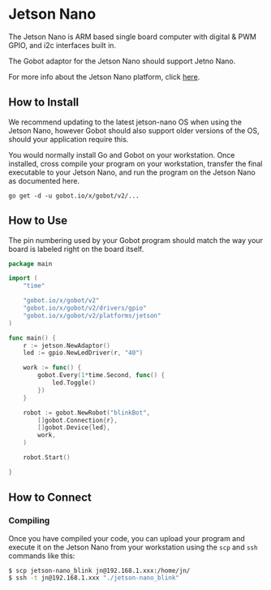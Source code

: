 # Jetson Nano

The Jetson Nano is ARM based single board computer with digital & PWM GPIO, and i2c interfaces built in.

The Gobot adaptor for the Jetson Nano should support Jetno Nano.

For more info about the Jetson Nano platform, click [here](https://developer.nvidia.com/embedded/jetson-nano/).

## How to Install

We recommend updating to the latest jetson-nano OS when using the Jetson Nano, however Gobot should also support older versions of the OS, should your application require this.

You would normally install Go and Gobot on your workstation. Once installed, cross compile your program on your workstation, transfer the final executable to your Jetson Nano, and run the program on the Jetson Nano as documented here.

```
go get -d -u gobot.io/x/gobot/v2/...
```

## How to Use

The pin numbering used by your Gobot program should match the way your board is labeled right on the board itself.

```go
package main

import (
	"time"

	"gobot.io/x/gobot/v2"
	"gobot.io/x/gobot/v2/drivers/gpio"
	"gobot.io/x/gobot/v2/platforms/jetson"
)

func main() {
	r := jetson.NewAdaptor()
	led := gpio.NewLedDriver(r, "40")

	work := func() {
		gobot.Every(1*time.Second, func() {
			led.Toggle()
		})
	}

	robot := gobot.NewRobot("blinkBot",
		[]gobot.Connection{r},
		[]gobot.Device{led},
		work,
	)

	robot.Start()

}
```

## How to Connect

### Compiling

Once you have compiled your code, you can upload your program and execute it on the Jetson Nano from your workstation using the `scp` and `ssh` commands like this:

```bash
$ scp jetson-nano_blink jn@192.168.1.xxx:/home/jn/
$ ssh -t jn@192.168.1.xxx "./jetson-nano_blink"
```
